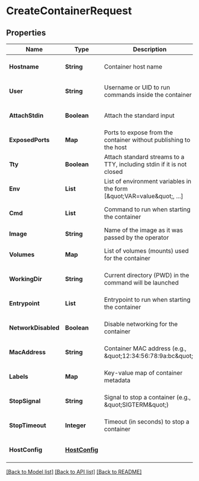 # CreateContainerRequest
## Properties

| Name | Type | Description | Notes |
|------------ | ------------- | ------------- | -------------|
| **Hostname** | **String** | Container host name | [optional] [default to null] |
| **User** | **String** | Username or UID to run commands inside the container | [optional] [default to null] |
| **AttachStdin** | **Boolean** | Attach the standard input | [optional] [default to false] |
| **ExposedPorts** | **Map** | Ports to expose from the container without publishing to the host | [optional] [default to null] |
| **Tty** | **Boolean** | Attach standard streams to a TTY, including stdin if it is not closed | [optional] [default to false] |
| **Env** | **List** | List of environment variables in the form [\&quot;VAR&#x3D;value\&quot;, ...] | [optional] [default to null] |
| **Cmd** | **List** | Command to run when starting the container | [optional] [default to null] |
| **Image** | **String** | Name of the image as it was passed by the operator | [default to null] |
| **Volumes** | **Map** | List of volumes (mounts) used for the container | [optional] [default to null] |
| **WorkingDir** | **String** | Current directory (PWD) in the command will be launched | [optional] [default to null] |
| **Entrypoint** | **List** | Entrypoint to run when starting the container | [optional] [default to null] |
| **NetworkDisabled** | **Boolean** | Disable networking for the container | [optional] [default to null] |
| **MacAddress** | **String** | Container MAC address (e.g., \&quot;12:34:56:78:9a:bc\&quot;) | [optional] [default to null] |
| **Labels** | **Map** | Key-value map of container metadata | [optional] [default to null] |
| **StopSignal** | **String** | Signal to stop a container (e.g., \&quot;SIGTERM\&quot;) | [optional] [default to null] |
| **StopTimeout** | **Integer** | Timeout (in seconds) to stop a container | [optional] [default to null] |
| **HostConfig** | [**HostConfig**](HostConfig.md) |  | [optional] [default to null] |

[[Back to Model list]](../README.md#documentation-for-models) [[Back to API list]](../README.md#documentation-for-api-endpoints) [[Back to README]](../README.md)


